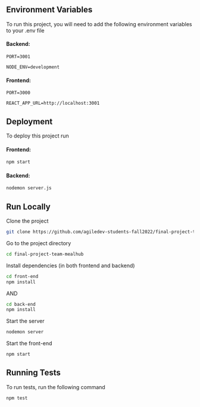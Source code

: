 
## Environment Variables

To run this project, you will need to add the following environment variables to your .env file

#### Backend:

`PORT=3001`

`NODE_ENV=development`

#### Frontend:

`PORT=3000`

`REACT_APP_URL=http://localhost:3001`




## Deployment

To deploy this project run

#### Frontend:

```bash
npm start
```

#### Backend:

```bash
nodemon server.js
```

## Run Locally

Clone the project

```bash
git clone https://github.com/agiledev-students-fall2022/final-project-team-mealhub.git
```

Go to the project directory

```bash
cd final-project-team-mealhub
```

Install dependencies (in both frontend and backend)

```bash
cd front-end
npm install
```
AND
```bash
cd back-end
npm install
```

Start the server

```bash
nodemon server
```

Start the front-end

```bash
npm start
```


## Running Tests

To run tests, run the following command

```bash
npm test
```

